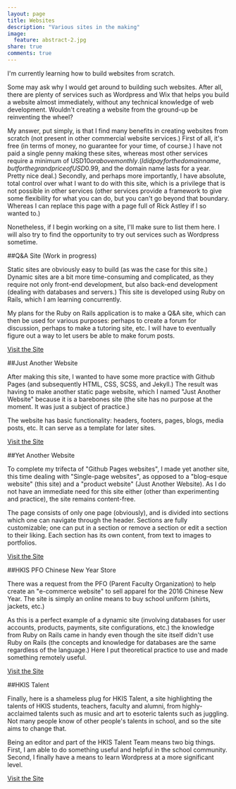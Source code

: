 ```yaml
---
layout: page
title: Websites
description: "Various sites in the making"
image:
  feature: abstract-2.jpg
share: true
comments: true
---
```


I'm currently learning how to build websites from scratch.

Some may ask why I would get around to building such websites. After all, there are
plenty of services such as Wordpress and Wix that helps you build a website almost
immediately, without any technical knowledge of web development. Wouldn't creating
a website from the ground-up be reinventing the wheel?

My answer, put simply, is that I find many benefits in creating websites from scratch
(not present in other commercial website services.) First of all, it's free 
(in terms of money, no guarantee for your time, of course.) I have not paid a
single penny making these sites, whereas most other services require a minimum of USD$10
or above monthly. (I did pay for the domain name, but for the grand price
of USD$0.99, and the domain name lasts for a year. Pretty nice deal.) Secondly, and
perhaps more importantly, I have absolute, total control over what I want to do with this 
site, which is a privilege that is not possible in other services (other services provide
a framework to give some flexibility for what you can do, but you can't go beyond
that boundary. Whereas I can replace this page with a page full of Rick Astley if I
so wanted to.)

Nonetheless, if I begin working on a site, I'll make sure to list them here. I will also
try to find the opportunity to try out services such as Wordpress sometime.

##Q&A Site (Work in progress)

Static sites are obviously easy to build (as was the case for this site.)
Dynamic sites are a bit more time-consuming and complicated, as they require not only 
front-end development, but also back-end development (dealing with databases and servers.)
This site is developed using Ruby on Rails, which I am learning concurrently.

My plans for the Ruby on Rails application is to make a Q&A site, which can then
be used for various purposes: perhaps to create a forum for discussion, perhaps to
make a tutoring site, etc. I will have to eventually figure out a way to let users be
able to make forum posts.

<div markdown="0"><a href="http://therladbsgh-sampleapp.herokuapp.com/" target="_blank" class="btn">Visit the Site</a></div>


##Just Another Website

After making this site, I wanted to have some more practice with Github Pages (and
subsequently HTML, CSS, SCSS, and Jekyll.) The result was having to make another static
page website, which I named "Just Another Website" because it is a barebones
site (the site has no purpose at the moment. It was just a subject of practice.)

The website has basic functionality: headers, footers, pages, blogs, media posts, etc. It
can serve as a template for later sites.

<div markdown="0"><a href="http://therladbsgh.github.io/just-another-website" target="_blank" class="btn">Visit the Site</a></div>

##Yet Another Website

To complete my trifecta of "Github Pages websites", I made yet another site, this time
dealing with "Single-page websites", as opposed to a "blog-esque website" (this site)
and a "product website" (Just Another Website). As I do not have an immediate need for
this site either (other than experimenting and practice), the site remains content-free.

The page consists of only one page (obviously), and is divided into sections which one
can navigate through the header. Sections are fully customizable; one can put in a section
or remove a section or edit a section to their liking. Each section has its own content,
from text to images to portfolios.

<div markdown="0"><a href="http://therladbsgh.github.io/yet-another-website" target="_blank" class="btn">Visit the Site</a></div>


##HKIS PFO Chinese New Year Store

There was a request from the PFO (Parent Faculty Organization) to help create an
"e-commerce website" to sell apparel for the 2016 Chinese New Year. The site is simply
an online means to buy school uniform (shirts, jackets, etc.) 

As this is a perfect example of a dynamic site (involving databases for user accounts,
products, payments, site configurations, etc.) the knowledge from Ruby on Rails came in
handy even though the site itself didn't use Ruby on Rails (the concepts and knowledge
for databases are the same regardless of the language.) Here I put theoretical practice
to use and made something remotely useful.

<div markdown="0"><a href="http://www.cnypfoapparel.com/" target="_blank" class="btn">Visit the Site</a></div>

##HKIS Talent

Finally, here is a shameless plug for HKIS Talent, a site highlighting the talents of
HKIS students, teachers, faculty and alumni, from highly-acclaimed talents such as music
and art to esoteric talents such as juggling. Not many people know of other people's
talents in school, and so the site aims to change that. 

Being an editor and part of the HKIS Talent Team means two big things. First, I am able to
do something useful and helpful in the school community. Second, I finally have a means to 
learn Wordpress at a more significant level.

<div markdown="0"><a href="http://www.hkistalent.com/" target="_blank" class="btn">Visit the Site</a></div>